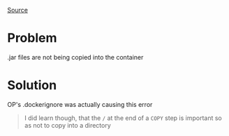 [Source](https://discord.com/channels/460871933748183040/1273160904342769675)

# Problem
.jar files are not being copied into the container

# Solution
OP's .dockerignore was actually causing this error

> I did learn though, that the `/` at the end of a `COPY` step is important so as not to copy into a directory